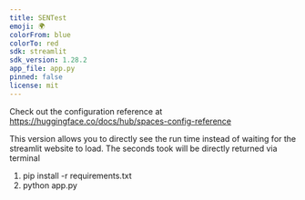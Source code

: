 ```yaml
---
title: SENTest
emoji: 🌍
colorFrom: blue
colorTo: red
sdk: streamlit
sdk_version: 1.28.2
app_file: app.py
pinned: false
license: mit
---
```


Check out the configuration reference at https://huggingface.co/docs/hub/spaces-config-reference

This version allows you to directly see the run time instead of waiting for the
streamlit website to load. The seconds took will be directly returned via terminal

1. pip install -r requirements.txt
2. python app.py
